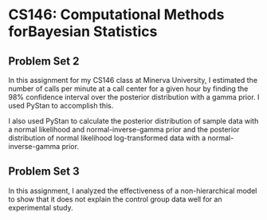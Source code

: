# CS146: Computational Methods forBayesian Statistics
## Problem Set 2
In this assignment for my CS146 class at Minerva University, I estimated the number of calls per minute at a call center for a given hour by finding the 98% confidence interval over the posterior distribution with a gamma prior. I used PyStan to accomplish this. 

I also used PyStan to calculate the posterior distribution of sample data with a normal likelihood and normal-inverse-gamma prior and the posterior distribution of normal likelihood log-transformed data with a normal-inverse-gamma prior. 

## Problem Set 3
In this assignment, I analyzed the effectiveness of a non-hierarchical model to show that it does not explain the control group data well for an experimental study. 
